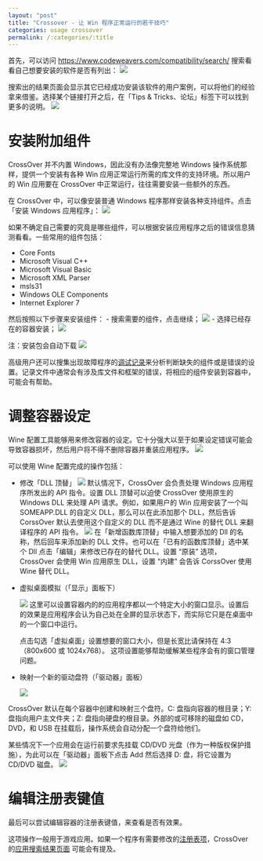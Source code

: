 ```yaml
---
layout: "post"
title: "Crossover - 让 Win 程序正常运行的若干技巧"
categories: usage crossover
permalink: /:categories/:title
---
```


首先，可以访问 https://www.codeweavers.com/compatibility/search/ 搜索看看自己想要安装的软件是否有列出：
![](https://i.imgur.com/sNJjG3q.png)

搜索出的结果页面会显示其它已经成功安装该软件的用户案例，可以将他们的经验拿来借鉴。选择某个链接打开之后，在「Tips & Tricks、论坛」标签下可以找到更多的说明。
![](https://i.imgur.com/Jpai2Fv.png)

# 安装附加组件

CrossOver 并不内置 Windows，因此没有办法像完整地 Windows 操作系统那样，提供一个安装有各种 Win 应用正常运行所需的库文件的支持环境。所以用户的 Win 应用要在 CrossOver 中正常运行，往往需要安装一些额外的东西。

在 CrossOver 中，可以像安装普通 Windows 程序那样安装各种支持组件。点击「安装 Windows 应用程序」：
![](https://i.imgur.com/FYCl0Fs.png)

如果不确定自己需要的究竟是哪些组件，可以根据安装应用程序之后的错误信息猜测看看。一些常用的组件包括：

- Core Fonts
- Microsoft Visual C++
- Microsoft Visual Basic
- Microsoft XML Parser
- msls31
- Windows OLE Components
- Internet Explorer 7

然后按照以下步骤来安装组件：
	- 搜索需要的组件，点击继续；
	![](https://i.imgur.com/3QRcSLw.jpg)
	- 选择已经存在的容器安装；
	![](https://i.imgur.com/eucWPJK.jpg)

注：安装包会自动下载
![](https://i.imgur.com/8KVrN07.png)

高级用户还可以搜集出现故障程序的[调试记录](https://www.codeweavers.com/support/wiki/mac/mactutorial/submittechsupportlog)来分析判断缺失的组件或是错误的设置。记录文件中通常会有涉及库文件和框架的错误，将相应的组件安装到容器中，可能会有帮助。

# 调整容器设定

Wine 配置工具能够用来修改容器的设定。它十分强大以至于如果设定错误可能会导致容器损坏，然后用户将不得不删除容器并重装应用程序。
![](https://i.imgur.com/AsgXAq5.jpg)

可以使用 Wine 配置完成的操作包括：

* 修改「DLL 顶替」
	![](https://i.imgur.com/VRsULAv.jpg)
	默认情况下，CrossOver 会负责处理 Windows 应用程序所发出的 API 指令。设置 DLL 顶替可以迫使 CrossOver 使用原生的 Windows DLL 来处理 API 请求。例如，如果用户的 Win 应用安装了一个叫 SOMEAPP.DLL 的自定义 DLL，那么可以在此添加那个 DLL，然后告诉 CorssOver 默认去使用这个自定义的 DLL 而不是通过 Wine 的替代 DLL 来翻译程序的 API 指令。
	![](https://i.imgur.com/vMzukXf.png)
	在「新增函数库顶替」中输入想要添加的 Dll 的名称，然后回车来添加新的 DLL 文件。也可以在「已有的函数库顶替」选中某个 Dll 点击「编辑」来修改已存在的替代 DLL。设置 “原装” 选项，CrossOver 会使用 Win 应用原生 DLL，设置 “内建” 会告诉 CorssOver 使用 Wine 替代 DLL。

* 虚拟桌面模拟（「显示」面板下）

	![](https://i.imgur.com/aRvdqjN.jpg)
	这里可以设置容器内的的应用程序都以一个特定大小的窗口显示。设置后的效果是应用程序会认为自己处在全屏的显示状态下，而实际它只是在桌面中的一个窗口中运行。

	点击勾选「虚拟桌面」设置想要的窗口大小，但是长宽比请保持在 4:3（800x600 或 1024x768）。 这项设置能够帮助缓解某些程序会有的窗口管理问题。

* 映射一个新的驱动盘符（「驱动器」面板）

	![](https://i.imgur.com/RrxK0Pz.jpg)

CrossOver 默认在每个容器中创建和映射三个盘符。C: 盘指向容器的根目录；Y: 盘指向用户主文件夹；Z: 盘指向硬盘的根目录。外部的或可移除的磁盘如 CD，DVD，和 USB 在挂载后，操作系统会自动分配一个盘符给他们。

某些情况下一个应用会在运行前要求先挂载 CD/DVD 光盘（作为一种版权保护措施），为此可以在「驱动器」面板下点击 Add 然后选择 D: 盘，将它设置为 CD/DVD 磁盘。
![](https://i.imgur.com/JFjiXdG.png)

# 编辑注册表键值

最后可以尝试编辑容器的注册表键值，来查看是否有效果。

这项操作一般用于游戏应用。如果一个程序有需要修改的[注册表项](https://www.codeweavers.com/support/wiki/mac/mactutorial/registry_keys)，CrossOver 的[应用搜索结果页面](https://www.codeweavers.com/compatibility/search/) 可能会有提及。
